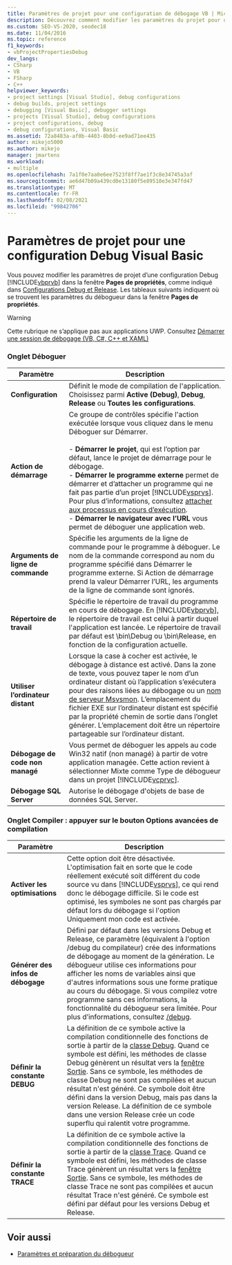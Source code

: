 ```yaml
---
title: Paramètres de projet pour une configuration de débogage VB | Microsoft Docs
description: Découvrez comment modifier les paramètres du projet pour une configuration de débogage Visual Basic dans la fenêtre pages de propriétés de Visual Studio.
ms.custom: SEO-VS-2020, seodec18
ms.date: 11/04/2016
ms.topic: reference
f1_keywords:
- vbProjectPropertiesDebug
dev_langs:
- CSharp
- VB
- FSharp
- C++
helpviewer_keywords:
- project settings [Visual Studio], debug configurations
- debug builds, project settings
- debugging [Visual Basic], debugger settings
- projects [Visual Studio], debug configurations
- project configurations, debug
- debug configurations, Visual Basic
ms.assetid: 72a8483a-af0b-4403-8b0d-ee9ad71ee435
author: mikejo5000
ms.author: mikejo
manager: jmartens
ms.workload:
- multiple
ms.openlocfilehash: 7a1f0e7aa0e6ee7523f8ff7ae1f3c8e34745a3af
ms.sourcegitcommit: ae6d47b09a439cd0e13180f5e89510e3e347fd47
ms.translationtype: MT
ms.contentlocale: fr-FR
ms.lasthandoff: 02/08/2021
ms.locfileid: "99842706"
---
```

# <a name="project-settings-for-a-visual-basic-debug-configuration"></a>Paramètres de projet pour une configuration Debug Visual Basic
Vous pouvez modifier les paramètres de projet d’une configuration Debug [!INCLUDE[vbprvb](../code-quality/includes/vbprvb_md.md)] dans la fenêtre **Pages de propriétés**, comme indiqué dans [Configurations Debug et Release](../debugger/how-to-set-debug-and-release-configurations.md). Les tableaux suivants indiquent où se trouvent les paramètres du débogueur dans la fenêtre **Pages de propriétés**.

> [!WARNING]
> Cette rubrique ne s’applique pas aux applications UWP. Consultez [Démarrer une session de débogage (VB, C#, C++ et XAML)](../debugger/start-a-debugging-session-for-a-store-app-in-visual-studio-vb-csharp-cpp-and-xaml.md)

### <a name="debug-tab"></a>Onglet Déboguer

| Paramètre | Description |
|------------------------------| - |
| **Configuration** | Définit le mode de compilation de l'application. Choisissez parmi **Active (Debug)**, **Debug**, **Release** ou **Toutes les configurations**. |
| **Action de démarrage** | Ce groupe de contrôles spécifie l'action exécutée lorsque vous cliquez dans le menu Déboguer sur Démarrer.<br /><br /> -   **Démarrer le projet**, qui est l’option par défaut, lance le projet de démarrage pour le débogage. <br />-   **Démarrer le programme externe** permet de démarrer et d’attacher un programme qui ne fait pas partie d’un projet [!INCLUDE[vsprvs](../code-quality/includes/vsprvs_md.md)]. Pour plus d’informations, consultez [attacher aux processus en cours d’exécution](../debugger/attach-to-running-processes-with-the-visual-studio-debugger.md).<br />-   **Démarrer le navigateur avec l’URL** vous permet de déboguer une application web. |
| **Arguments de ligne de commande** | Spécifie les arguments de la ligne de commande pour le programme à déboguer. Le nom de la commande correspond au nom du programme spécifié dans Démarrer le programme externe. Si Action de démarrage prend la valeur Démarrer l’URL, les arguments de la ligne de commande sont ignorés. |
| **Répertoire de travail** | Spécifie le répertoire de travail du programme en cours de débogage. En [!INCLUDE[vbprvb](../code-quality/includes/vbprvb_md.md)], le répertoire de travail est celui à partir duquel l'application est lancée. Le répertoire de travail par défaut est \bin\Debug ou \bin\Release, en fonction de la configuration actuelle. |
| **Utiliser l’ordinateur distant** | Lorsque la case à cocher est activée, le débogage à distance est activé. Dans la zone de texte, vous pouvez taper le nom d’un ordinateur distant où l’application s’exécutera pour des raisons liées au débogage ou un [nom de serveur Msvsmon](../debugger/remote-debugging.md). L’emplacement du fichier EXE sur l’ordinateur distant est spécifié par la propriété chemin de sortie dans l’onglet générer. L’emplacement doit être un répertoire partageable sur l’ordinateur distant. |
| **Débogage de code non managé** | Vous permet de déboguer les appels au code Win32 natif (non managé) à partir de votre application managée. Cette action revient à sélectionner Mixte comme Type de débogueur dans un projet [!INCLUDE[vcprvc](../code-quality/includes/vcprvc_md.md)]. |
| **Débogage SQL Server** | Autorise le débogage d'objets de base de données SQL Server. |

### <a name="compile-tab-press-advanced-compile-options-button"></a>Onglet Compiler : appuyer sur le bouton Options avancées de compilation

| Paramètre | Description |
|---------------------------| - |
| **Activer les optimisations** | Cette option doit être désactivée. L'optimisation fait en sorte que le code réellement exécuté soit différent du code source vu dans [!INCLUDE[vsprvs](../code-quality/includes/vsprvs_md.md)], ce qui rend donc le débogage difficile. Si le code est optimisé, les symboles ne sont pas chargés par défaut lors du débogage si l'option Uniquement mon code est activée. |
| **Générer des infos de débogage** | Défini par défaut dans les versions Debug et Release, ce paramètre (équivalent à l'option /debug du compilateur) crée des informations de débogage au moment de la génération. Le débogueur utilise ces informations pour afficher les noms de variables ainsi que d'autres informations sous une forme pratique au cours du débogage. Si vous compilez votre programme sans ces informations, la fonctionnalité du débogueur sera limitée. Pour plus d’informations, consultez [/debug](/dotnet/visual-basic/reference/command-line-compiler/debug). |
| **Définir la constante DEBUG** | La définition de ce symbole active la compilation conditionnelle des fonctions de sortie à partir de la [classe Debug](/dotnet/api/system.diagnostics.debug). Quand ce symbole est défini, les méthodes de classe Debug génèrent un résultat vers la [fenêtre Sortie](../ide/reference/output-window.md). Sans ce symbole, les méthodes de classe Debug ne sont pas compilées et aucun résultat n'est généré. Ce symbole doit être défini dans la version Debug, mais pas dans la version Release. La définition de ce symbole dans une version Release crée un code superflu qui ralentit votre programme. |
| **Définir la constante TRACE** | La définition de ce symbole active la compilation conditionnelle des fonctions de sortie à partir de la [classe Trace](/dotnet/api/system.diagnostics.trace). Quand ce symbole est défini, les méthodes de classe Trace génèrent un résultat vers la [fenêtre Sortie](../ide/reference/output-window.md). Sans ce symbole, les méthodes de classe Trace ne sont pas compilées et aucun résultat Trace n'est généré. Ce symbole est défini par défaut pour les versions Debug et Release. |

## <a name="see-also"></a>Voir aussi
- [Paramètres et préparation du débogueur](../debugger/debugger-settings-and-preparation.md)